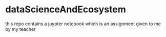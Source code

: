 # dataScienceAndEcosystem
this repo contains a juypter notebook which is an assignment given to me by my teacher
